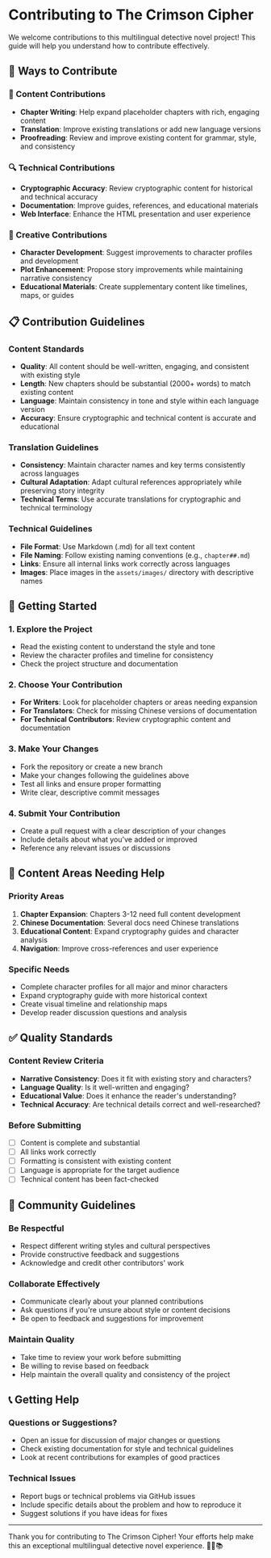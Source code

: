 # Contributing to The Crimson Cipher

We welcome contributions to this multilingual detective novel project! This guide will help you understand how to contribute effectively.

## 🌟 Ways to Contribute

### 📝 Content Contributions
- **Chapter Writing**: Help expand placeholder chapters with rich, engaging content
- **Translation**: Improve existing translations or add new language versions
- **Proofreading**: Review and improve existing content for grammar, style, and consistency

### 🔍 Technical Contributions
- **Cryptographic Accuracy**: Review cryptographic content for historical and technical accuracy
- **Documentation**: Improve guides, references, and educational materials
- **Web Interface**: Enhance the HTML presentation and user experience

### 🎨 Creative Contributions
- **Character Development**: Suggest improvements to character profiles and development
- **Plot Enhancement**: Propose story improvements while maintaining narrative consistency
- **Educational Materials**: Create supplementary content like timelines, maps, or guides

## 📋 Contribution Guidelines

### Content Standards
- **Quality**: All content should be well-written, engaging, and consistent with existing style
- **Length**: New chapters should be substantial (2000+ words) to match existing content
- **Language**: Maintain consistency in tone and style within each language version
- **Accuracy**: Ensure cryptographic and technical content is accurate and educational

### Translation Guidelines
- **Consistency**: Maintain character names and key terms consistently across languages
- **Cultural Adaptation**: Adapt cultural references appropriately while preserving story integrity
- **Technical Terms**: Use accurate translations for cryptographic and technical terminology

### Technical Guidelines
- **File Format**: Use Markdown (.md) for all text content
- **File Naming**: Follow existing naming conventions (e.g., `chapter##.md`)
- **Links**: Ensure all internal links work correctly across languages
- **Images**: Place images in the `assets/images/` directory with descriptive names

## 🚀 Getting Started

### 1. Explore the Project
- Read the existing content to understand the style and tone
- Review the character profiles and timeline for consistency
- Check the project structure and documentation

### 2. Choose Your Contribution
- **For Writers**: Look for placeholder chapters or areas needing expansion
- **For Translators**: Check for missing Chinese versions of documentation
- **For Technical Contributors**: Review cryptographic content and documentation

### 3. Make Your Changes
- Fork the repository or create a new branch
- Make your changes following the guidelines above
- Test all links and ensure proper formatting
- Write clear, descriptive commit messages

### 4. Submit Your Contribution
- Create a pull request with a clear description of your changes
- Include details about what you've added or improved
- Reference any relevant issues or discussions

## 📖 Content Areas Needing Help

### Priority Areas
1. **Chapter Expansion**: Chapters 3-12 need full content development
2. **Chinese Documentation**: Several docs need Chinese translations
3. **Educational Content**: Expand cryptography guides and character analysis
4. **Navigation**: Improve cross-references and user experience

### Specific Needs
- Complete character profiles for all major and minor characters
- Expand cryptography guide with more historical context
- Create visual timeline and relationship maps
- Develop reader discussion questions and analysis

## ✅ Quality Standards

### Content Review Criteria
- **Narrative Consistency**: Does it fit with existing story and characters?
- **Language Quality**: Is it well-written and engaging?
- **Educational Value**: Does it enhance the reader's understanding?
- **Technical Accuracy**: Are technical details correct and well-researched?

### Before Submitting
- [ ] Content is complete and substantial
- [ ] All links work correctly
- [ ] Formatting is consistent with existing content
- [ ] Language is appropriate for the target audience
- [ ] Technical content has been fact-checked

## 🤝 Community Guidelines

### Be Respectful
- Respect different writing styles and cultural perspectives
- Provide constructive feedback and suggestions
- Acknowledge and credit other contributors' work

### Collaborate Effectively
- Communicate clearly about your planned contributions
- Ask questions if you're unsure about style or content decisions
- Be open to feedback and suggestions for improvement

### Maintain Quality
- Take time to review your work before submitting
- Be willing to revise based on feedback
- Help maintain the overall quality and consistency of the project

## 📞 Getting Help

### Questions or Suggestions?
- Open an issue for discussion of major changes or questions
- Check existing documentation for style and technical guidelines
- Look at recent contributions for examples of good practices

### Technical Issues
- Report bugs or technical problems via GitHub issues
- Include specific details about the problem and how to reproduce it
- Suggest solutions if you have ideas for fixes

---

Thank you for contributing to The Crimson Cipher! Your efforts help make this an exceptional multilingual detective novel experience. 🕵️‍♀️📚